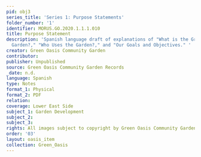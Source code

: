 ```yaml
---
pid: obj3
series_title: 'Series 1: Purpose Statements'
folder_number: '1'
identifier: MORUS.GO.2020.1.1.1.010
title: Purpose Statement
description: 'Spanish language draft of explanations of "What is the Green Oasis Community
  Garden?," "Who Uses the Garden?," and "Our Goals and Objectives." '
creator: Green Oasis Community Garden
contributor:
publisher: Unpublished
source: Green Oasis Community Garden Records
_date: n.d.
language: Spanish
type: Notes
format_1: Physical
format_2: PDF
relation:
coverage: Lower East Side
subject_1: Garden Development
subject_2:
subject_3:
rights: All images subject to copyright by Green Oasis Community Garden, Inc.
order: '03'
layout: oasis_item
collection: Green_Oasis
---
```

